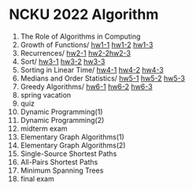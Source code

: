 # NCKU 2022 Algorithm
1. The Role of Algorithms in Computing 
2. Growth of Functions/ [hw1-1](https://github.com/TheRookie2021/Algo_2022_Spring/tree/main/CourseHW/hw1_1/) [hw1-2](https://github.com/TheRookie2021/Algo_2022_Spring/tree/main/CourseHW/hw1_2/) [hw1-3](https://github.com/TheRookie2021/Algo_2022_Spring/tree/main/CourseHW/hw1_3/) 
3. Recurrences/ [hw2-1](https://github.com/TheRookie2021/Algo_2022_Spring/tree/main/CourseHW/hw2_1/) [hw2-2](https://github.com/TheRookie2021/Algo_2022_Spring/tree/main/CourseHW/hw2_2/)[hw2-3](https://github.com/TheRookie2021/Algo_2022_Spring/tree/main/CourseHW/hw2_3/)  
4. Sort/ [hw3-1](https://github.com/TheRookie2021/Algo_2022_Spring/tree/main/CourseHW/hw3_1/) [hw3-2](https://github.com/TheRookie2021/Algo_2022_Spring/tree/main/CourseHW/hw3_2/) [hw3-3](https://github.com/TheRookie2021/Algo_2022_Spring/tree/main/CourseHW/hw3_3/) 
5. Sorting in Linear Time/ [hw4-1](https://github.com/TheRookie2021/Algo_2022_Spring/tree/main/CourseHW/hw4_1/) [hw4-2](https://github.com/TheRookie2021/Algo_2022_Spring/tree/main/CourseHW/hw4_2/) [hw4-3](https://github.com/TheRookie2021/Algo_2022_Spring/tree/main/CourseHW/hw4_3/) 
6. Medians and Order Statistics/ [hw5-1](https://github.com/TheRookie2021/Algo_2022_Spring/tree/main/CourseHW/hw5_1/) [hw5-2](https://github.com/TheRookie2021/Algo_2022_Spring/tree/main/CourseHW/hw5_2/) [hw5-3](https://github.com/TheRookie2021/Algo_2022_Spring/tree/main/CourseHW/hw5_3/) 
7. Greedy Algorithms/ [hw6-1](https://github.com/TheRookie2021/Algo_2022_Spring/tree/main/CourseHW/hw6_1/) [hw6-2](https://github.com/TheRookie2021/Algo_2022_Spring/tree/main/CourseHW/hw6_2/) [hw6-3](https://github.com/TheRookie2021/Algo_2022_Spring/tree/main/CourseHW/hw6_3/) 
8. spring vacation
9. quiz
10. Dynamic Programming(1)
11. Dynamic Programming(2)
12. midterm exam
13. Elementary Graph Algorithms(1)
14. Elementary Graph Algorithms(2)
15. Single-Source Shortest Paths
16. All-Pairs Shortest Paths
17. Minimum Spanning Trees
18. final exam